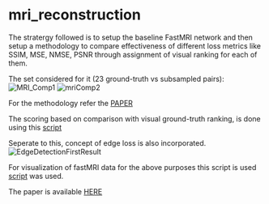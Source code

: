 # mri_reconstruction

The stratergy followed is to setup the baseline FastMRI network and then setup a methodology to compare effectiveness of different loss metrics like SSIM, MSE, NMSE, PSNR through assignment of visual ranking for each of them. 

The set considered for it (23 ground-truth vs subsampled pairs):
![MRI_Comp1](https://user-images.githubusercontent.com/58559090/128677388-57a165f5-849b-4b00-b803-9677d1222e14.png)
![mriComp2](https://user-images.githubusercontent.com/58559090/128677405-5793d696-0ecc-4627-95cb-b211aeb95834.jpg)


For the methodology refer the [PAPER](MRI_Reconstruction.pdf)
<!--1. Set of MRI reconstructed pairs are chosen
2. Loss metrics are applied on these chosen pairs
3. A visual ranking is assigned for the set by means of visual observation (Here observation is a substitute for actual clinical evaluation) which is considered as the golden ranking or the ground truth ranking
4. A small code is arrived at for comparing the rankings by loss metric to ranking by observation. This provides a score for each metric that stands for how effective that metric is for scoring the orginal and reconstructed image
5. The obtained score are then used as weights for creating a weighted sum of these loss metric
6. The weighted sum is then used as loss function in training-->


The scoring based on comparison with visual ground-truth ranking, is done using this [script](compare_rankings.pl) 

Seperate to this, concept of edge loss is also incorporated. 
![EdgeDetectionFirstResult](https://user-images.githubusercontent.com/58559090/128676856-16357c42-1344-4e50-a084-33750f8e751c.png)

For visualization of fastMRI data for the above purposes this script is used [script](data_viz.py) was used.


The paper is available [HERE](MRI_Reconstruction.pdf)


